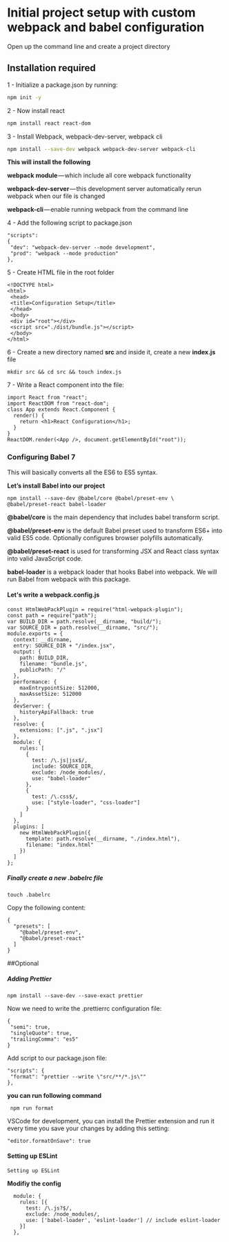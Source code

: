 # Initial project setup with custom webpack and babel configuration

Open up the command line and create a project directory

## Installation required
1 - Initialize a package.json by running:

``` bash
npm init -y
```
2 - Now install react 

``` bash
npm install react react-dom
```

3 - Install Webpack, webpack-dev-server, webpack cli

``` bash
npm install --save-dev webpack webpack-dev-server webpack-cli
```

__This will install the following__

__webpack module__ — which include all core webpack functionality

__webpack-dev-server__ — this development server automatically rerun webpack when our file is changed

__webpack-cli__ — enable running webpack from the command line


4 - Add the following script to package.json

```
"scripts":
{
 "dev": "webpack-dev-server --mode development",
 "prod": "webpack --mode production"
},
```

5 - Create HTML file in the root folder

```
<!DOCTYPE html>
<html>
 <head>
 <title>Configuration Setup</title>
 </head>
 <body>
 <div id="root"></div>
 <script src="./dist/bundle.js"></script>
 </body>
</html>
```

6 - Create a new directory named **src** and inside it, create a new **index.js** file
```
mkdir src && cd src && touch index.js
```
7 - Write a React component into the file:

```
import React from "react";
import ReactDOM from "react-dom";
class App extends React.Component {
  render() {
    return <h1>React Configuration</h1>;
  }
}
ReactDOM.render(<App />, document.getElementById("root"));
```

### Configuring Babel 7 
This will basically converts all the ES6 to ES5 syntax.

__Let’s install Babel into our project__

```
npm install --save-dev @babel/core @babel/preset-env \
@babel/preset-react babel-loader
```

**@babel/core** is the main dependency that includes babel transform script.

**@babel/preset-env** is the default Babel preset used to transform ES6+ into valid ES5 code. Optionally configures browser polyfills automatically.

**@babel/preset-react** is used for transforming JSX and React class syntax into valid JavaScript code.

**babel-loader** is a webpack loader that hooks Babel into webpack. We will run Babel from webpack with this package.

#### Let's write a webpack.config.js
```
const HtmlWebPackPlugin = require("html-webpack-plugin");
const path = require("path");
var BUILD_DIR = path.resolve(__dirname, "build/");
var SOURCE_DIR = path.resolve(__dirname, "src/");
module.exports = {
  context: __dirname,
  entry: SOURCE_DIR + "/index.jsx",
  output: {
    path: BUILD_DIR,
    filename: "bundle.js",
    publicPath: "/"
  },
  performance: {
    maxEntrypointSize: 512000,
    maxAssetSize: 512000
  },
  devServer: {
    historyApiFallback: true
  },
  resolve: {
    extensions: [".js", ".jsx"]
  },
  module: {
    rules: [
      {
        test: /\.js|jsx$/,
        include: SOURCE_DIR,
        exclude: /node_modules/,
        use: "babel-loader"
      },
      {
        test: /\.css$/,
        use: ["style-loader", "css-loader"]
      }
    ]
  },
  plugins: [
    new HtmlWebPackPlugin({
      template: path.resolve(__dirname, "./index.html"),
      filename: "index.html"
    })
  ]
};

```

##### Finally create a new .babelrc file
```
touch .babelrc
```

Copy the following content:

```
{
  "presets": [
    "@babel/preset-env",
    "@babel/preset-react"
  ]
}
```
##Optional

##### Adding Prettier

```
npm install --save-dev --save-exact prettier
```

Now we need to write the .prettierrc configuration file:

```
{
 "semi": true,
 "singleQuote": true,
 "trailingComma": "es5"
}
```

Add script to our package.json file:

```
"scripts": {
 "format": "prettier --write \"src/**/*.js\""
},
```

__you can run following command__

```
 npm run format
```

VSCode for development, you can install the Prettier extension and run it every time you save your changes by adding this setting:

```
"editor.formatOnSave": true
```


#### Setting up ESLint

```
Setting up ESLint
```

**Modifiy the config**

```
  module: {
    rules: [{
      test: /\.js?$/,
      exclude: /node_modules/,
      use: ['babel-loader', 'eslint-loader'] // include eslint-loader
    }]
  },
  ```